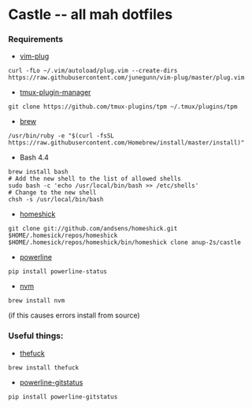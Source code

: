 # Castle -- all mah dotfiles
### Requirements
- [vim-plug](https://github.com/junegunn/vim-plug)
```
curl -fLo ~/.vim/autoload/plug.vim --create-dirs https://raw.githubusercontent.com/junegunn/vim-plug/master/plug.vim
```
- [tmux-plugin-manager](https://github.com/tmux-plugins/tpm)
```
git clone https://github.com/tmux-plugins/tpm ~/.tmux/plugins/tpm
```
- [brew](http://brew.sh)
```
/usr/bin/ruby -e "$(curl -fsSL https://raw.githubusercontent.com/Homebrew/install/master/install)"
```
- Bash 4.4
```
brew install bash
# Add the new shell to the list of allowed shells
sudo bash -c 'echo /usr/local/bin/bash >> /etc/shells'
# Change to the new shell
chsh -s /usr/local/bin/bash
```
- [homeshick](https://github.com/andsens/homeshick/wiki/Installation)
```
git clone git://github.com/andsens/homeshick.git $HOME/.homesick/repos/homeshick
$HOME/.homesick/repos/homeshick/bin/homeshick clone anup-2s/castle
```
- [powerline](https://github.com/powerline/powerline)
```
pip install powerline-status
```
- [nvm](https://github.com/creationix/nvm#installation)
```
brew install nvm
```
(if this causes errors install from source)


### Useful things:
- [thefuck](https://github.com/nvbn/thefuck)
```
brew install thefuck
```
- [powerline-gitstatus](https://github.com/jaspernbrouwer/powerline-gitstatus)
```
pip install powerline-gitstatus
```
